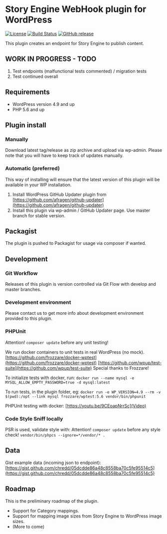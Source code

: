# Story Engine WebHook plugin for WordPress

[![License](https://img.shields.io/badge/license-MIT-blue.svg)](https://github.com/KITMedia/wp-story-engine.git)
[![Build Status](https://travis-ci.org/KITMedia/wp-story-engine.svg?branch=develop)](https://travis-ci.org/KITMedia/wp-story-engine)
[![GitHub release](https://img.shields.io/github/release/KITMedia/wp-story-engine.svg)](https://github.com/KITMedia/wp-story-engine/archive/develop.zip)

This plugin creates an endpoint for Story Engine to publish content.

## WORK IN PROGRESS - TODO
1. Test endpoints (malfunctional tests commented) / migration tests
2. Test continued overall

## Requirements
* WordPress version 4.9 and up
* PHP 5.6 and up

## Plugin install

### Manually
Download latest tag/release as zip archive and upload via wp-admin. Please note that you will have to keep track of updates manually. 

### Automatic (preferred)
This way of installing will ensure that the latest version of this plugin will be available in your WP installation. 
1. Install WordPress GitHub Updater plugin from [https://github.com/afragen/github-updater](https://github.com/afragen/github-updater)
2. Install this plugin via wp-admin / GitHub Updater page. Use master branch for stable version.

## Packagist
The plugin is pushed to Packagist for usage via composer if wanted.

## Development

### Git Workflow
Releases of this plugin is version controlled via Git Flow with develop and master branches.

### Development environment
Please contact us to get more info about development environment provided to this plugin.

### PHPUnit
Attention! `composer update` before any unit testing!

We run docker containers to unit tests in real WordPress (no mock).
[https://github.com/frozzare/docker-wptest](https://github.com/frozzare/docker-wptest)
[https://github.com/wpup/test-suite](https://github.com/wpup/test-suite)
Special thanks to Frozzare!

To initialize tests with docker, run: `docker run --name mysql -e MYSQL_ALLOW_EMPTY_PASSWORD=true -d mysql:latest`

To run tests, in the plugin folder, eg: `docker run -e WP_VERSION=4.9 --rm -v $(pwd):/opt --link mysql frozzare/wptest:5.6 vendor/bin/phpunit`

PHPUnit testing with docker:
[https://youtu.be/9CEoapNrrSc](Video)


### Code Style Sniff locally
PSR is used, validate style with:
Attention! `composer update` before any style check!
`vendor/bin/phpcs --ignore=*/vendor/* .`

## Data
Gist example data (incoming json to endpoint): [https://gist.github.com/chredd/05dcdde86a48c8558ba70c5fe95514c5](https://gist.github.com/chredd/05dcdde86a48c8558ba70c5fe95514c5)

## Roadmap
This is the preliminary roadmap of the plugin.

* Support for Category mappings.
* Support for mapping image sizes from Story Engine to WordPress image sizes.
* (More to come)